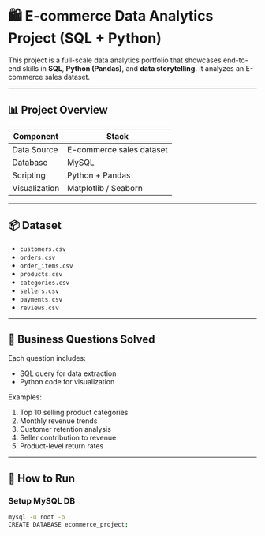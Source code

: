 # 🛍️ E-commerce Data Analytics Project (SQL + Python)

This project is a full-scale data analytics portfolio that showcases end-to-end skills in **SQL**, **Python (Pandas)**, and **data storytelling**. It analyzes an E-commerce sales dataset.

---

## 📊 Project Overview

| Component        | Stack                        |
|------------------|------------------------------|
| Data Source      | E-commerce sales dataset     |
| Database         | MySQL                        |
| Scripting        | Python + Pandas              |
| Visualization    | Matplotlib / Seaborn         |

---

## 📦 Dataset

- `customers.csv`
- `orders.csv`
- `order_items.csv`
- `products.csv`
- `categories.csv`
- `sellers.csv`
- `payments.csv`
- `reviews.csv`

---

## 📌 Business Questions Solved

Each question includes:
- SQL query for data extraction
- Python code for visualization

Examples:
1. Top 10 selling product categories
2. Monthly revenue trends
3. Customer retention analysis
4. Seller contribution to revenue
5. Product-level return rates

---

## 🔧 How to Run

### Setup MySQL DB
```bash
mysql -u root -p
CREATE DATABASE ecommerce_project;
